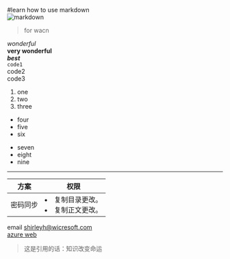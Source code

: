 #learn how to use markdown  
![markdown](http://c.hiphotos.baidu.com/baike/c0%3Dbaike180%2C5%2C5%2C180%2C60/sign=d997317c11ce36d3b6098b625b9a51e2/00e93901213fb80ef9ceac7132d12f2eb938947d.jpg)  
> for wacn  

*wonderful*  
**very wonderful**  
***best***  
`code1`  
     code2  
     code3  
1. one  
2. two  
3. three  
* four  
* five  
* six  
- seven  
- eight  
- nine  


***  
方案 | 权限 |  
---------------|--------------|  
密码同步 | <li>复制目录更改。</li><li>复制正文更改。</li>

email <shirleyh@wicresoft.com>  
[azure web](https://www.azure.cn)  

> 这是引用的话：知识改变命运  

